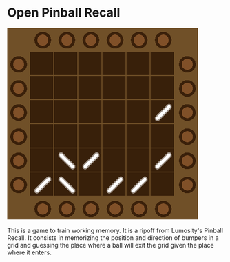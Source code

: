 # Open Pinball Recall

![Game preview](asset/img/game-screenshot.png)

This is a game to train working memory. It is a ripoff from Lumosity's Pinball Recall. It consists in memorizing the position and direction of bumpers in a grid and guessing the place where a ball will exit the grid given the place where it enters.
